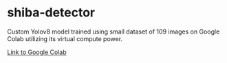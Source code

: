 # shiba-detector
Custom Yolov8 model trained using small dataset of 109 images on Google Colab utilizing its virtual compute power. 

[Link to Google Colab](https://colab.research.google.com/drive/1mt4SfQ1VXx9vItFqFb_OrMWNHf-_KxuX?usp=sharing)
